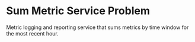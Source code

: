 # Sum Metric Service Problem

Metric logging and reporting service that sums metrics by time window for the most recent hour.

